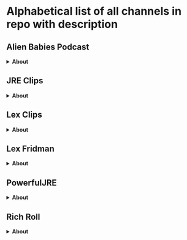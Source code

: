 # Alphabetical list of all channels in repo with description

## Alien Babies Podcast

<details>
<summary><strong>About</strong></summary>

<details>
<summary><strong>Alien Babies Podcast description</strong></summary>

- Alien Babies Podcast is for the alien babies that like UFOs, ghosts, paranormal experiences, comedy & being an entrepreneur. Like the Joe Rogan Experience minus the politics & more UFOs. We also talk about following your dreams and unplugging from the 9-5 matrix. There is also a LIVE version of this podcast where I interview people about their UFO, ghost, and paranormal experiences in an open minded setting.
- We're all about welcoming people that have had incredible experiences. It's a place to be heard and not judged about the unbelievable things we have seen. Often times when you tell people your stories, they look at you like you're crazy. This podcast gives people a voice and a platform to tell their stories and not feel bad about it.
- Wanna be on the podcast?
  - AlienBabiesPodcast@gmail.com
- LISTEN
  - Spotify https://open.spotify.com/show/2D9g6MHUvg2XQH6dd3qhVO?si=kadkXCy-QKWupo8tgiuayQ
  - www.AlienBabiesPodcast.com
- LIKE
  - Facebook.com/AlienBabiesPodcast
- MERCH
  - www.OutHouseAlien.com
</details>

<details>
<summary><strong>Alien Babies Podcast Details</strong></summary>

- Location:	United States
</details>

<details>
<summary><strong>Alien Babies Podcast Links</strong></summary>

- Links
  - [Spotify](https://open.spotify.com/show/2D9g6MHUvg2XQH6dd3qhVO?si=hb_qyQhASW-uZMQgVD5iRg)
  - [Merch & Alien TV](https://www.outhousealien.com/)
  - [Alien Ad Agency](https://www.inhousealien.com/)
  - [Twitch](https://www.twitch.tv/hiarthuralien)
  - [Instagram](https://www.instagram.com/ArthurAlien/)
  - AlienBabiesPodcast.com
  - [Facebook](https://www.facebook.com/AlienBabiesPodcast)
</details>

</details>

## JRE Clips

<details>
<summary><strong>About</strong></summary>

<details>
<summary><strong>JRE Clips Description</strong></summary>
</details>

<details>
<summary><strong>JRE Clips Biography</strong></summary>
</details>

<details>
<summary><strong>JRE Clips Details</strong></summary>
Location: United States
</details>

<details>
<summary><strong>JRE Clips Links</strong></summary>
</details>

</details>

## Lex Clips

<details>
<summary><strong>About</strong></summary>

<details>
<summary><strong>Lex Clips Description</strong></summary>
Clips from the Lex Fridman podcast. Visit the main channel for full conversations and other videos.
</details>

<details>
<summary><strong>Lex Clips Biography</strong></summary>
</details>

<details>
<summary><strong>Lex Clips Details</strong></summary>
Location: United States
</details>

<details>
<summary><strong>Lex Clips Links</strong></summary>

- [Lex Fridman Main Channel](https://www.youtube.com/lexfridman)
</details>

</details>

## Lex Fridman

<details>
<summary><strong>About</strong></summary>

<details>
<summary><strong>Lex Fridman Description</strong></summary>
Lex Fridman Podcast and other videos.
</details>

<details>
<summary><strong>Lex Fridman Biography</strong></summary>
</details>

<details>
<summary><strong>Lex Fridman Details</strong></summary>
Location: United States
</details>

<details>
<summary><strong>Lex Fridman Links</strong></summary>

- [Lex Clips Channel](https://www.youtube.com/lexclips)
- [Website](https://lexfridman.com/)
- [Twitter](https://twitter.com/lexfridman)
</details>

</details>

## PowerfulJRE

<details>
<summary><strong>About</strong></summary>

<details>
<summary><strong>PowerfulJRE Description</strong></summary>
The Joe Rogan Experience podcast
</details>

<details>
<summary><strong>PowerfulJRE Biography</strong></summary>
</details>

<details>
<summary><strong>PowerfulJRE Details</strong></summary>
</details>

<details>
<summary><strong>PowerfulJRE Links</strong></summary>

- JoeRogan.com
- <strike>[JRE on Spotify](https://open.spotify.com/playlist/318yxsZaEsYnBw64oCecVy)</strike> (looks like old link)
  - [Joe Rogan (artist) on Spotify](https://open.spotify.com/artist/6lrt7LngdzxaQtLIXMraSR)
  - [The Joe Rogan Experience on Spotify](https://open.spotify.com/show/4rOoJ6Egrf8K2IrywzwOMk)
</details>

</details>

## Rich Roll

<details>
<summary><strong>About</strong></summary>

<details>
<summary><strong>Rich Roll Description</strong></summary>
Thanks for stopping by! I used to be an unhealthy corporate lawyer. At 40 I decided to change my life. I switched to a 100% plant-based diet, lost 50 pounds and started exploring human potential across a spectrum of disciplines: ultra-endurance, wellness, nutrition, mindfulness and spirituality.

Now 54, I travel the world sharing what I have learned in talks, books, and on my podcast. I'm also a dad to 4 kids & live in Malibu, California.

MY STUFF
✩ WEBSITE - http://richroll.com
✩ PODCAST: Rich Roll Podcast - http://bit.ly/richrollpod
✩ MEMOIR: Finding Ultra - http://j.mp/findingultrabook
✩ MEAL PLANNER - http://meals.richroll.com
✩ COOKBOOK - The Plantpower Way - http://bit.ly/theplantpowerway
✩ PATREON  - https://www.patreon.com/richroll

SOCIALS
✩ Instagram - http://instagram.com/richroll
✩ Twitter - http://twitter.com/richroll
✩ Facebook - https://www.facebook.com/richrollfans

MAIL
29617 Agoura Rd.
Agoura Hills, CA 91301
</details>

<details>
<summary><strong>Rich Roll Biography</strong></summary>


</details>

<details>
<summary><strong>Rich Roll Details</strong></summary>

For business inquiries: Sign in to see email address
Location: United States
</details>

<details>
<summary><strong>Rich Roll Links</strong></summary>

- richroll.com
- [Rich Roll Podcast](https://podcasts.apple.com/us/podcast/the-rich-roll-podcast/id582272991)
- [Facebook](https://www.facebook.com/richrollfans)
- [Twitter](https://www.twitter.com/#!/richroll)
- [Instagram](https://www.instagram.com/richroll/)
</details>

</detail>
